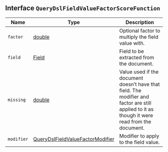 ## Interface `QueryDslFieldValueFactorScoreFunction`

| Name | Type | Description |
| - | - | - |
| `factor` | [double](./double.md) | Optional factor to multiply the field value with. |
| `field` | [Field](./Field.md) | Field to be extracted from the document. |
| `missing` | [double](./double.md) | Value used if the document doesn’t have that field. The modifier and factor are still applied to it as though it were read from the document. |
| `modifier` | [QueryDslFieldValueFactorModifier](./QueryDslFieldValueFactorModifier.md) | Modifier to apply to the field value. |
